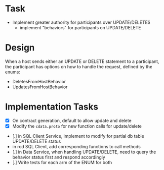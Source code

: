 # Task
- Implement greater authority for participants over UPDATE/DELETES
    - implement "behaviors" for participants on UPDATE/DELETE

# Design
When a host sends either an UPDATE or DELETE statement to a participant, the participant has options on how to handle the request, defined by the enums:

- DeletesFromHostBehavior
- UpdatesFromHostBehavior

# Implementation Tasks
- [X] On contract generation, default to allow update and delete
- [X] Modify the `cdata.proto` for new function calls for update/delete
- [.] in SQL Client Service, implement to modify for partial db table UPDATE/DELETE status
- in rcd SQL Client, add corresponding functions to call methods
- [.] in Data Service, when handling UPDATE/DELETE, need to query the behavior status first and respond accordingly
- [.] Write tests for each arm of the ENUM for both



